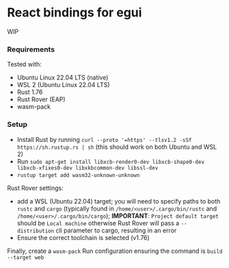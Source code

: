 # React bindings for egui

WIP

### Requirements

Tested with:

-   Ubuntu Linux 22.04 LTS (native)
-   WSL 2 (Ubuntu Linux 22.04 LTS)
-   Rust 1.76
-   Rust Rover (EAP)
-   wasm-pack

### Setup

-   Install Rust by running `curl --proto '=https' --tlsv1.2 -sSf https://sh.rustup.rs | sh` (this should work on both Ubuntu and WSL 2)
-   Run `sudo apt-get install libxcb-render0-dev libxcb-shape0-dev libxcb-xfixes0-dev libxkbcommon-dev libssl-dev`
-   `rustup target add wasm32-unknown-unknown`

Rust Rover settings:

-   add a WSL (Ubuntu 22.04) target; you will need to specify paths to both `rustc` and `cargo` (typically found in `/home/<user>/.cargo/bin/rustc` and `/home/<user>/.cargo/bin/cargo`); **IMPORTANT**: `Project default target` should be `Local machine` otherwise Rust Rover will pass a `--distribution` cli parameter to cargo, resulting in an error
-   Ensure the correct toolchain is selected (v1.76)

Finally, create a `wasm-pack` Run configuration ensuring the command is `build --target web`
